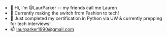 - 👋 Hi, I’m @LaurParker  -- my friends call me Lauren
- 👀 Currently making the switch from Fashion to tech!
- 🌱 Just completed my certification in Python via UW & currently prepping for tech interviews!
- 📫 laurparker1990@gmail.com

<!---
LaurParker/LaurParker is a ✨ special ✨ repository because its `README.md` (this file) appears on your GitHub profile.
You can click the Preview link to take a look at your changes.
--->

